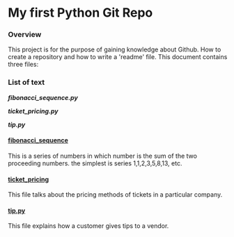 # My first Python Git Repo

### Overview 
This project is for the purpose of gaining knowledge about Github. How to create a repository and how to write a 'readme' file. This document contains three files:

### List of text
***fibonacci_sequence.py***

***ticket_pricing.py***

***tip.py***

#### <ins>fibonacci_sequence</ins>

This is a series of numbers in which number is the sum of the two proceeding numbers. the simplest is series 1,1,2,3,5,8,13, etc.

#### <ins> ticket_pricing</ins>

This file talks about the pricing methods of tickets in a particular company.

#### <ins>tip.py</ins>

This file explains how a customer gives tips to a vendor.






